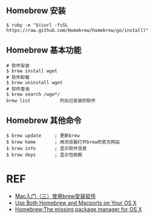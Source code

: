## Homebrew 安装

	$ ruby -e "$(curl -fsSL https://raw.github.com/Homebrew/homebrew/go/install)"

## Homebrew 基本功能

	# 软件安装
	$ brew install wget
	# 软件卸载
	$ brew uninstall wget
	# 软件查询
	$ brew search /wge*/
	brew list           列出已安装的软件

## Homebrew 其他命令

	$ brew update     ; 更新brew
	$ brew home       ; 用浏览器打开brew的官方网站
	$ brew info       ; 显示软件信息
	$ brew deps       ; 显示包依赖

# REF

* [Mac入门（三）使用brew安装软件](http://www.cnblogs.com/TankXiao/p/3247113.html)
* [Use Both Homebrew and Macports on Your OS X](http://www.topbug.net/blog/2013/10/23/use-both-homebrew-and-macports-on-your-os-x/)
* [Homebrew:The missing package manager for OS X](http://brew.sh/)
